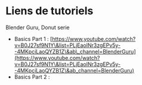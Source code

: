 # Liens de tutoriels

Blender Guru, Donut serie&#x20;

* Basics Part 1 : [https://www.youtube.com/watch?v=B0J27sf9N1Y\&list=PLjEaoINr3zgEPv5y--4MKpciLaoQYZB1Z\&ab\_channel=BlenderGuru](https://www.youtube.com/watch?v=B0J27sf9N1Y\&list=PLjEaoINr3zgEPv5y--4MKpciLaoQYZB1Z\&ab_channel=BlenderGuru)
* Basics Part 2 :&#x20;
